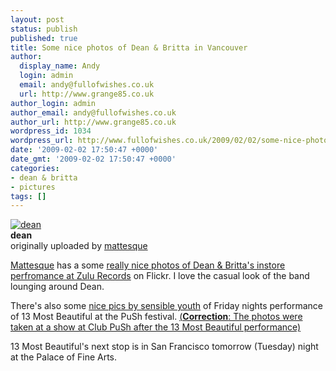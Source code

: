 ```yaml
---
layout: post
status: publish
published: true
title: Some nice photos of Dean & Britta in Vancouver
author:
  display_name: Andy
  login: admin
  email: andy@fullofwishes.co.uk
  url: http://www.grange85.co.uk
author_login: admin
author_email: andy@fullofwishes.co.uk
author_url: http://www.grange85.co.uk
wordpress_id: 1034
wordpress_url: http://www.fullofwishes.co.uk/2009/02/02/some-nice-photos-of-dean-britta-in-vancouver/
date: '2009-02-02 17:50:47 +0000'
date_gmt: '2009-02-02 17:50:47 +0000'
categories:
- dean & britta
- pictures
tags: []
---
```

<div class="imagebox-a"><a href="http://www.flickr.com/photos/mattesque/3243305644/" title="Photo Sharing"><img src="http://farm4.static.flickr.com/3265/3243305644_85fc9f4aa2_m.jpg" alt="dean" /></a><br/><strong>dean</strong><br/>originally uploaded by <a href="http://www.flickr.com/people/mattesque/">mattesque</a></div>
<div>
<p><a href="http://www.flickr.com/photos/mattesque/">Mattesque</a> has a some <a href="http://www.flickr.com/photos/mattesque/3243305644/">really nice photos of Dean & Britta's instore perfromance at Zulu Records</a> on Flickr. I love the casual look of the band lounging around Dean.</p>
<p>There's also some <a href="http://www.flickr.com/photos/sensibleyouth/sets/72157613209023069/">nice pics by sensible youth</a> of Friday nights performance of 13 Most Beautiful at the PuSh festival. <ins datetime="2009-02-02T22:36:24+00:00">(<strong>Correction</strong>: The photos were taken at a show at Club PuSh after the 13 Most Beautiful performance)</ins>  </p>
<p>13 Most Beautiful's next stop is in <span class="removed_link" title="www.sffs.org">San Francisco tomorrow (Tuesday) night at the Palace of Fine Arts</span>.</p>
<p><br clear="right"/>
</div>
